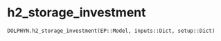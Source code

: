 # h2_storage_investment
```@docs
DOLPHYN.h2_storage_investment(EP::Model, inputs::Dict, setup::Dict)
```